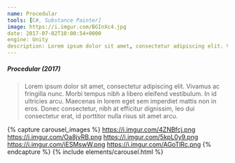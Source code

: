 ```yaml
---
name: Procedular
tools: [C#, Substance Painter]
image: https://i.imgur.com/BGInXc4.jpg
date: 2017-07-02T10:00:54+0000
engine: Unity
description: Lorem ipsum dolor sit amet, consectetur adipiscing elit. Vivamus ac fringilla nunc. 
---
```


##### Procedular (2017)
>  Lorem ipsum dolor sit amet, consectetur adipiscing elit. Vivamus ac fringilla nunc. Morbi tempus nibh a libero eleifend vestibulum. In id ultricies arcu. Maecenas in lorem eget sem imperdiet mattis non in eros. Donec consectetur, nibh at efficitur dignissim, leo dui consectetur erat, id porttitor nulla risus sit amet arcu.


{% capture carousel_images %}
https://i.imgur.com/4ZNBfcj.png
https://i.imgur.com/Oa8jvRB.png
https://i.imgur.com/5kpL0y9.png
https://i.imgur.com/iESMswW.png
https://i.imgur.com/AGoTlRc.png
{% endcapture %}
{% include elements/carousel.html %}
